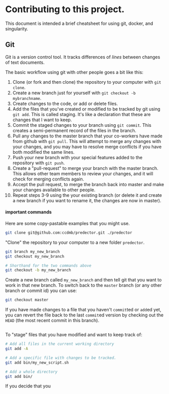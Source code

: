 # Contributing to this project.

This document is intended a brief cheatsheet for using git, docker, and singularity.


## Git

Git is a version control tool.
It tracks differences of *lines* between changes of text documents.

The basic workflow using git with other people goes a bit like this:

1. Clone (or fork and then clone) the repository to your computer with `git clone`.
2. Create a new branch just for yourself with `git checkout -b mybranchname`.
3. Create changes to the code, or add or delete files.
4. Add the files that you've created or modified to be tracked by git using `git add`.
   This is called staging. It's like a declaration that these are changes that I want to keep.
5. Commit the staged changes to your branch using `git commit`.
   This creates a semi-permanent record of the files in the branch.
6. Pull any changes to the master branch that your co-workers have made from github with `git pull`.
   This will attempt to merge any changes with your changes, and you may have to resolve merge conflicts if you have both modified the same lines.
7. Push your new branch with your special features added to the repository with `git push`.
8. Create a "pull-request" to merge your branch with the master branch.
   This allows other team members to review your changes, and it will check for merging conflicts again.
9. Accept the pull request, to merge the branch back into master and make your changes available to other people.
10. Repeat steps 3-9 using the your existing branch (or delete it and create a new branch if you want to rename it, the changes are now in master).


#### important commands

Here are some copy-pastable examples that you might use.


```bash
git clone git@github.com:ccdmb/predector.git ./predector
```

"Clone" the repository to your computer to a new folder `predector`.


```bash
git branch my_new_branch
git checkout my_new_branch

# Shorthand for the two commands above
git checkout -b my_new_branch
```

Create a new branch called `my_new_branch` and then tell git that you want to work in that new branch.
To switch back to the `master` branch (or any other branch or commit id) you can use:

```bash
git checkout master
```

If you have made changes to a file that you haven't `commit`ted or `add`ed yet,
you can revert the file back to the last `commit`ed version by checking out the `HEAD` (the most recent commit in this branch).

```bash
```


To "stage" files that you have modified and want to keep track of:

```bash
# Add all files in the current working directory
git add -A

# Add a specific file with changes to be tracked.
git add bin/my_new_script.sh

# Add a whole directory
git add bin/
```

If you decide that you 

```bash

```
